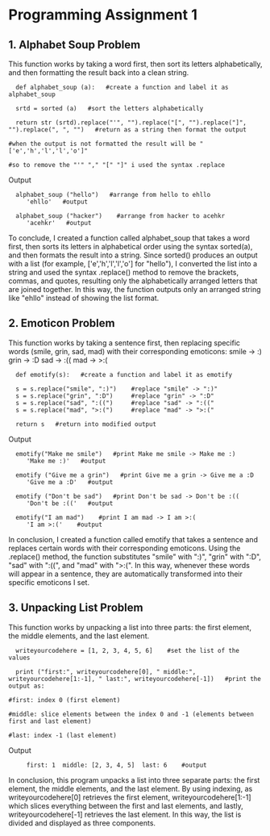 # Programming Assignment 1

## 1. Alphabet Soup Problem
   This function works by taking a word first, then sort its letters alphabetically, and then formatting the result back into a clean string.

      def alphabet_soup (a):   #create a function and label it as alphabet_soup
      
      srtd = sorted (a)   #sort the letters alphabetically

      return str (srtd).replace("'", "").replace("[", "").replace("]", "").replace(", ", "")   #return as a string then format the output
                                                                                               #when the output is not formatted the result will be "['e','h','l','l','o']"
                                                                                               #so to remove the "'" "," "[" "]" i used the syntax .replace

   Output
   
      alphabet_soup ("hello")   #arrange from hello to ehllo
         'ehllo'   #output

      alphabet_soup ("hacker")    #arrange from hacker to acehkr
         'acehkr'   #output
 
   To conclude, I created a function called alphabet_soup that takes a word first, then sorts its letters in alphabetical order using the syntax sorted(a), and then formats the result into a string. Since sorted() produces an output with a list (for example, ['e','h','l','l','o'] for "hello"), I converted the list into a string and used the syntax .replace() method to remove the brackets, commas, and quotes, resulting only the alphabetically arranged letters that are joined together. In this way, the function outputs only an arranged string like "ehllo" instead of showing the list format.

   
## 2. Emoticon Problem
   This function works by taking a sentence first, then replacing specific words (smile, grin, sad, mad) with their corresponding emoticons:
      smile   ->    :)
      grin    ->    :D
      sad     ->    :((
      mad     ->    >:(

      def emotify(s):   #create a function and label it as emotify
      
      s = s.replace("smile", ":)")    #replace "smile" -> ":)"  
      s = s.replace("grin", ":D")     #replace "grin" -> ":D"
      s = s.replace("sad", ":((")     #replace "sad" -> ":(("
      s = s.replace("mad", ">:(")     #replace "mad" -> ">:("
      
      return s   #return into modified output

   Output
   
      emotify("Make me smile")   #print Make me smile -> Make me :)
         'Make me :)'   #output
   
      emotify ("Give me a grin")   #print Give me a grin -> Give me a :D
         'Give me a :D'   #output

      emotify ("Don't be sad")   #print Don't be sad -> Don't be :((
         'Don't be :(('   #output

      emotify("I am mad")    #print I am mad -> I am >:(
         'I am >:('    #output

   In conclusion, I created a function called emotify that takes a sentence and replaces certain words with their corresponding emoticons. Using the .replace() method, the function substitutes "smile" with ":)", "grin" with ":D", "sad" with ":((", and "mad" with ">:(". In this way, whenever these words will appear in a sentence, they are automatically transformed into their specific emoticons I set.


## 3. Unpacking List Problem
   This function works by unpacking a list into three parts: the first element, the middle elements, and the last element.

      writeyourcodehere = [1, 2, 3, 4, 5, 6]    #set the list of the values

      print ("first:", writeyourcodehere[0], " middle:", writeyourcodehere[1:-1], " last:", writeyourcodehere[-1])   #print the output as:
                                                                                                                     #first: index 0 (first element)
                                                                                                                     #middle: slice elements between the index 0 and -1 (elements between first and last element)
                                                                                                                     #last: index -1 (last element)

   Output

         first: 1  middle: [2, 3, 4, 5]  last: 6    #output

   In conclusion, this program unpacks a list into three separate parts: the first element, the middle elements, and the last element. By using indexing, as writeyourcodehere[0] retrieves the first element, writeyourcodehere[1:-1] which slices everything between the first and last elements, and lastly, writeyourcodehere[-1] retrieves the last element. In this way, the list is divided and displayed as three components.
